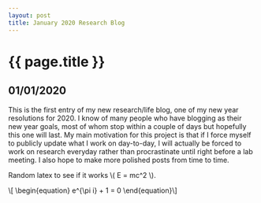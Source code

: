 ```yaml
---
layout: post
title: January 2020 Research Blog
---
```


{{ page.title }}
================

## 01/01/2020

This is the first entry of my new research/life blog, one of my new year resolutions for 2020. I know of many people who have blogging as their new year goals, most of whom stop within a couple of days but hopefully this one will last. My main motivation for this project is that if I force myself to publicly update what I work on day-to-day, I will actually be forced to work on research everyday rather than procrastinate until right before a lab meeting. I also hope to make more polished posts from time to time.

Random latex to see if it works \\( E = mc^2 \\).

\\[   \begin{equation}
   e^{\pi i} + 1 = 0
\end{equation}\\]